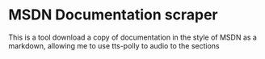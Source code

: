 # MSDN Documentation scraper

This is a tool download a copy of documentation in the style of MSDN as a markdown, allowing me to use tts-polly to audio to the sections 